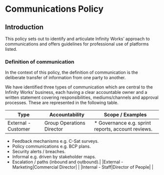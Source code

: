 # Communications Policy

## Introduction

This policy sets out to identify and articulate Infinity Works’ approach to communications and offers guidelines for professional use of platforms listed.

### Definition of communication

In the context of this policy, the definition of communication is the deliberate transfer of information from one party to another.

We have identified three types of communication which are central to the Infinity Works’ business, each having a clear accountable owner and a written statement covering responsibilities, mediums/channels and approval processes. These are represented in the following table.

|Type|Accountability|Scope / Examples|
|----|--------------|----------------|
|External - Customer|Group Operations Director|* Governance e.g. sprint reports, account reviews.
* Feedback mechanisms e.g. C-Sat surveys.
* Policy communications e.g. BCP plans.
* Security alerts / breaches.
* Informal e.g. driven by stakeholder maps.
* Escalation / paths (inbound and outbound).|
|External - Marketing|Commercial Director| |
|Internal - Staff|Director of People| |
